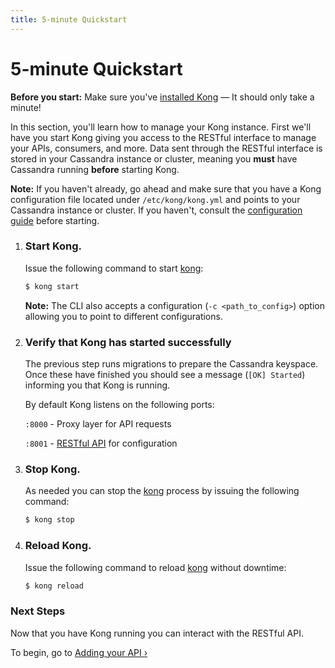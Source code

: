 ```yaml
---
title: 5-minute Quickstart
---
```


# 5-minute Quickstart

<div class="alert alert-warning">
  <strong>Before you start:</strong> Make sure you've <a href="/download">installed Kong</a> &mdash; It should only take a minute!
</div>

In this section, you'll learn how to manage your Kong instance. First we'll have you start Kong giving you access to the RESTful interface to manage your APIs, consumers, and more. Data sent through the RESTful interface is stored in your Cassandra instance or cluster, meaning you **must** have Cassandra running **before** starting Kong.

**Note:** If you haven't already, go ahead and make sure that you have a Kong configuration file located under `/etc/kong/kong.yml` and points to your Cassandra instance or cluster. If you haven't, consult the [configuration guide][configuration] before starting.

1. ### Start Kong.

    Issue the following command to start [kong][CLI]:

    ```bash
    $ kong start
    ```

    **Note:** The CLI also accepts a configuration (`-c <path_to_config>`) option allowing you to point to different configurations.

2. ### Verify that Kong has started successfully

    The previous step runs migrations to prepare the Cassandra keyspace.
    Once these have finished you should see a message (`[OK] Started`) informing you that Kong is running.

    By default Kong listens on the following ports:

    `:8000` - Proxy layer for API requests

    `:8001` - [RESTful API][API] for configuration

3. ### Stop Kong.

    As needed you can stop the [kong][CLI] process by issuing the following command:

    ```bash
    $ kong stop
    ```

4. ### Reload Kong.

    Issue the following command to reload [kong][CLI] without downtime:

    ```bash
    $ kong reload
    ```

### Next Steps

Now that you have Kong running you can interact with the RESTful API.

To begin, go to [Adding your API &rsaquo;][adding-your-api]

[CLI]: /docs/{{page.kong_version}}/cli
[API]: /docs/{{page.kong_version}}/api
[install]: /download
[migrations]: /docs/{{page.kong_version}}/migrations
[quickstart]: /docs/{{page.kong_version}}/getting-started/quickstart
[configuration]: /download
[adding-your-api]: /docs/{{page.kong_version}}/getting-started/adding-your-api
